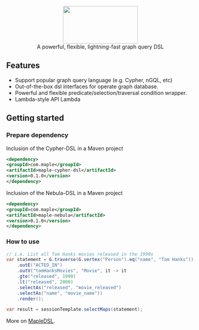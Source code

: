 <p align="center">
  <img width="200px" height="100" src="https://maple-dsl.github.io/maple-dsl/icon/logo.svg"/>
  <br>A powerful, flexible, lightning-fast graph query DSL<br>
</p>

## Features
- Support popular graph query language (e.g. Cypher, nGQL, etc)
- Out-of-the-box dsl interfaces for operate graph database.
- Powerful and flexible predicate/selection/traversal condition wrapper.
- Lambda-style API Lambda

## Getting started

### Prepare dependency
Inclusion of the Cypher-DSL in a Maven project
```xml
<dependency>
<groupId>com.maple</groupId>
<artifactId>maple-cypher-dsl</artifactId>
<version>0.1.0</version>
</dependency>
```

Inclusion of the Nebula-DSL in a Maven project
```xml
<dependency>
<groupId>com.maple</groupId>
<artifactId>maple-nebula</artifactId>
<version>0.1.0</version>
</dependency>
```

### How to use
```java
// i.e. List all Tom Hanks movies released in the 1990s
var statement = G.traverse(G.vertex("Person").eq("name", "Tom Hanks"))
    .outE("ACTED_IN")
    .outV("tomHanksMovies", "Movie", it -> it
    .gte("released", 1990)
    .lt("released", 2000)
    .selectAs("released", "movie_released")
    .selectAs("name", "movie_name"))
    .render();

var result = sessionTemplate.selectMaps(statement);
```
More on [MapleDSL](https://maple-dsl.github.io/maple-dsl/).